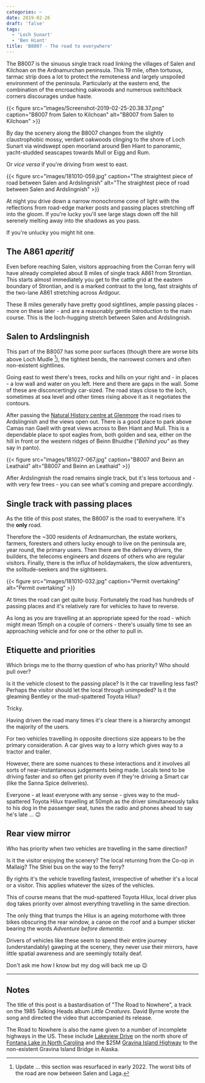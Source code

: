 ```yaml
---
categories: ~
date: 2019-02-26
draft: 'false'
tags:
  - 'Loch Sunart'
  - 'Ben Hiant'
title: 'B8007 - The road to everywhere'
---
```


The B8007 is the sinuous single track road linking the villages of Salen and Kilchoan on the Ardnamurchan peninsula. This 19 mile, often tortuous, tarmac strip does a lot to protect the remoteness and largely unspoiled environment of the peninsula. Particularly at the eastern end, the combination of the encroaching oakwoods and numerous switchback corners discourages undue haste.

{{< figure src="images/Screenshot-2019-02-25-20.38.37.png" caption="B8007 from Salen to Kilchoan" alt="B8007 from Salen to Kilchoan" >}}

By day the scenery along the B8007 changes from the slightly claustrophobic mossy, verdant oakwoods clinging to the shore of Loch Sunart via windswept open moorland around Ben Hiant to panoramic, yacht-studded seascapes towards Mull or Eigg and Rum.

Or _vice versa_ if you're driving from west to east.

{{< figure src="images/181010-059.jpg" caption="The straightest piece of road between Salen and Ardslingnish" alt="The straightest piece of road between Salen and Ardslingnish" >}}

At night you drive down a narrow monochrome cone of light with the reflections from road-edge marker posts and passing places stretching off into the gloom. If you're lucky you'll see large stags down off the hill serenely melting away into the shadows as you pass.

If you're unlucky you might hit one.

## The A861 _aperitif_

Even before reaching Salen, visitors approaching from the Corran ferry will have already completed about 8 miles of single track A861 from Strontian. This starts almost immediately you get to the cattle grid at the eastern boundary of Strontian, and is a marked contrast to the long, fast straights of the two-lane A861 stretching across Ardgour.

These 8 miles generally have pretty good sightlines, ample passing places - more on these later - and are a reasonably gentle introduction to the main course. This is the loch-hugging stretch between Salen and Ardslingnish.

## Salen to Ardslingnish

This part of the B8007 has some poor surfaces (though there are worse bits above Loch Mudle [^1]), the tightest bends, the narrowest corners and often non-existent sightlines.

Going east to west there's trees, rocks and hills on your right and - in places - a low wall and water on you left. Here and there are gaps in the wall. Some of these are disconcertingly car-sized. The road stays close to the loch, sometimes at sea level and other times rising above it as it negotiates the contours.

After passing the [Natural History centre at Glenmore](https://ardnamurchannaturalhistorycentre.com) the road rises to Ardslingnish and the views open out. There is a good place to park above Camas nan Gaell with great views across to Ben Hiant and Mull. This is a dependable place to spot eagles from, both golden and sea, either on the hill in front or the western ridges of Beinn Bhuidhe (_"Behind you"_ as they say in panto).

{{< figure src="images/181027-067.jpg" caption="B8007 and Beinn an Leathaid" alt="B8007 and Beinn an Leathaid" >}}

After Ardslingnish the road remains single track, but it's less tortuous and - with very few trees - you can see what's coming and prepare accordingly.

## Single track with passing places

As the title of this post states, the B8007 is the road to everywhere. It's the **only** road.

Therefore the ~300 residents of Ardnamurchan, the estate workers, farmers, foresters and others lucky enough to live on the peninsula are, year round, the primary users. Then there are the delivery drivers, the builders, the telecoms engineers and dozens of others who are regular visitors. Finally, there is the influx of holidaymakers, the slow adventurers, the solitude-seekers and the sightseers.

{{< figure src="images/181010-032.jpg" caption="Permit overtaking" alt="Permit overtaking" >}}

At times the road can get quite busy. Fortunately the road has hundreds of passing places and it's relatively rare for vehicles to have to reverse.

As long as you are travelling at an appropriate speed for the road - which might mean 15mph on a couple of corners - there's usually time to see an approaching vehicle and for one or the other to pull in.

## Etiquette and priorities

Which brings me to the thorny question of who has priority? Who should pull over?

Is it the vehicle closest to the passing place? Is it the car travelling less fast? Perhaps the visitor should let the local through unimpeded? Is it the gleaming Bentley or the mud-spattered Toyota Hilux?

Tricky.

Having driven the road many times it's clear there is a hierarchy amongst the majority of the users.

For two vehicles travelling in opposite directions size appears to be the primary consideration. A car gives way to a lorry which gives way to a tractor and trailer.

However, there are some nuances to these interactions and it involves all sorts of near-instantaneous judgements being made. Locals tend to be driving faster and so often get priority even if they're driving a Smart car (like the Sanna Spice deliveries).

Everyone - at least everyone with any sense - gives way to the mud-spattered Toyota Hilux travelling at 50mph as the driver simultaneously talks to his dog in the passenger seat, tunes the radio and phones ahead to say he's late ... :wink:

## Rear view mirror

Who has priority when two vehicles are travelling in the same direction?

Is it the visitor enjoying the scenery? The local returning from the Co-op in Mallaig? The Shiel bus on the way to the ferry?

By rights it's the vehicle travelling fastest, irrespective of whether it's a local or a visitor. This applies whatever the sizes of the vehicles.

This of course means that the mud-spattered Toyota Hilux, local driver plus dog takes priority over almost everything travelling in the same direction.

The only thing that trumps the Hilux is an ageing motorhome with three bikes obscuring the rear window, a canoe on the roof and a bumper sticker bearing the words _Adventure before dementia_.

Drivers of vehicles like these seem to spend their entire journey (understandably) gawping at the scenery, they never use their mirrors, have little spatial awareness and are seemingly totally deaf.

Don't ask me how I know but my dog will back me up :wink:

___

## Notes

The title of this post is a bastardisation of "The Road to Nowhere", a track on the 1985 Talking Heads album _Little Creatures_. David Byrne wrote the song and directed the video that accompanied its release.

The Road to Nowhere is also the name given to a number of incomplete highways in the US. These include [Lakeview Drive](https://en.wikipedia.org/wiki/Lakeview_Drive) on the north shore of [Fontana Lake in North Carolina](https://blueridgemountainlife.com/road-to-nowhere-bryson-city-nc/) and the $25M [Gravina Island Highway](https://en.wikipedia.org/wiki/Gravina_Island_Bridge#Road_to_nowhere) to the non-existent Gravina Island Bridge in Alaska.

[^1]: Update ... this section was resurfaced in early 2022. The worst bits of the road are now between Salen and Laga.